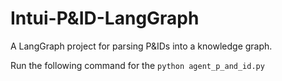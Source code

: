 # Intui-P&ID-LangGraph

A LangGraph project for parsing P&IDs into a knowledge graph.


Run the following command for the 
` python agent_p_and_id.py `

